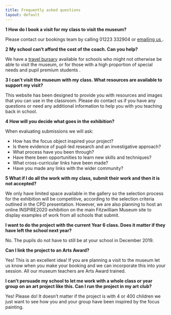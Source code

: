 ```yaml
---
title: Frequently asked questions
layout: default
---
```

**1 How do I book a visit for my class to visit the museum?**

Please contact our bookings team by calling 01223 332904 or [emailing us ](mailto:education@fitzmuseum.cam.ac.uk).

**2 My school can’t afford the cost of the coach. Can you help?**

We have a [travel bursary](/assets/burary.pdf) available for schools who might not otherwise be able to visit the museum, or for those with a high proportion of special needs and pupil premium students .

**3 I can’t visit the museum with my class. What resources are available to support my visit?**

This website has been designed to provide you with resources and images that you can use in the classroom. Please do contact us if you have any questions or need any additional information to help you with you teaching back in school.

**4 How will you decide what goes in the exhibition?**

When evaluating submissions we will ask:

* How has the focus object inspired your project?
* Is there evidence of pupil-led research and an investigative approach?
* What process have you been through?
* Have there been opportunities to learn new skills and techniques?
* What cross-curricular links have been made?
* Have you made any links with the wider community?

**5 What if I do all the work with my class, submit their work and then it is not accepted?**

We only have limited space available in the gallery so the selection process for the exhibition will be competitive, according to the selection criteria outlined in the CPD presentation. However, we are also planning to host an online INSPIRE2020 exhibition on the main Fitzwilliam Museum site to display examples of work from all schools that submit.

**I want to do the project with the current Year 6 class. Does it matter if they have left the school next year?**

No. The pupils do not have to still be at your school in December 2019.

**Can I link the project to an Arts Award?**

Yes! This is an excellent idea! If you are planning a visit to the museum let us know when you make your booking and we can incorporate this into your session. All our museum teachers are Arts Award trained.

**I can’t persuade my school to let me work with a whole class or year group on an art project like this. Can I run the project in my art club?**

Yes! Please do! It doesn’t matter if the project is with 4 or 400 children we just want to see how you and your group have been inspired by the focus painting.
